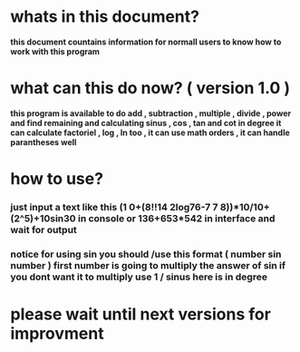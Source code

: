 # whats in this document?

**this document countains information for normall users to know how to work with this program**

# what can this do now? ( version 1.0 ) 

**this program is available to do add , subtraction , multiple , divide , power and find remaining and calculating sinus , cos , tan and cot in degree it can calculate factoriel , log , ln too , it can use math orders , it can handle parantheses well**

# how to use?

### **just input a text like this (1 0+(8!!14  2log76-7 7 8))\*10/10+ (2^5)+10sin30 in console or 136+653*542 in interface and wait for output**

### **notice for using sin you should /use this format (  number sin number  ) first number is going to multiply the answer of sin if you dont want it to multiply use 1 / sinus here is in degree**

# please wait until next versions for improvment

